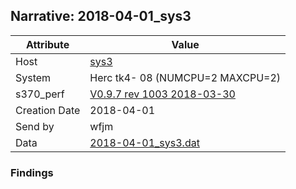 ## Narrative: 2018-04-01_sys3

| Attribute | Value |
| --------- | ----- |
| Host   | [sys3](hostinfo_sys3.md) |
| System | Herc tk4- 08 (NUMCPU=2 MAXCPU=2) |
| s370_perf | [V0.9.7  rev  1003  2018-03-30](https://github.com/wfjm/s370-perf/blob/2685ff0/codes/s370_perf.asm) |
| Creation Date | 2018-04-01 |
| Send by | wfjm |
| Data | [2018-04-01_sys3.dat](../data/2018-04-01_sys3.dat) |

### Findings
